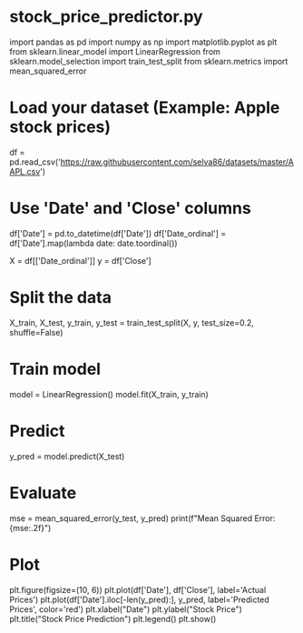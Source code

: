 # stock_price_predictor.py

import pandas as pd
import numpy as np
import matplotlib.pyplot as plt
from sklearn.linear_model import LinearRegression
from sklearn.model_selection import train_test_split
from sklearn.metrics import mean_squared_error

# Load your dataset (Example: Apple stock prices)
df = pd.read_csv('https://raw.githubusercontent.com/selva86/datasets/master/AAPL.csv')

# Use 'Date' and 'Close' columns
df['Date'] = pd.to_datetime(df['Date'])
df['Date_ordinal'] = df['Date'].map(lambda date: date.toordinal())

X = df[['Date_ordinal']]
y = df['Close']

# Split the data
X_train, X_test, y_train, y_test = train_test_split(X, y, test_size=0.2, shuffle=False)

# Train model
model = LinearRegression()
model.fit(X_train, y_train)

# Predict
y_pred = model.predict(X_test)

# Evaluate
mse = mean_squared_error(y_test, y_pred)
print(f"Mean Squared Error: {mse:.2f}")

# Plot
plt.figure(figsize=(10, 6))
plt.plot(df['Date'], df['Close'], label='Actual Prices')
plt.plot(df['Date'].iloc[-len(y_pred):], y_pred, label='Predicted Prices', color='red')
plt.xlabel("Date")
plt.ylabel("Stock Price")
plt.title("Stock Price Prediction")
plt.legend()
plt.show()
